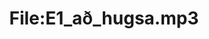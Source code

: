 ---
title: File:E1_að_hugsa.mp3
recording of: að hugsa
reading speed: slow
speaker: E
license: CC0
---